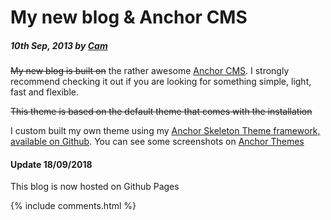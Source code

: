 # My new blog & Anchor CMS

##### 10th Sep, 2013 by [Cam][1]

<s>My new blog is built on</s> the rather awesome [Anchor CMS][2]. I strongly recommend checking it out if you are looking for something simple, light, fast and flexible.

<s>This theme is based on the default theme that comes with the installation</s>

I custom built my own theme using my [Anchor Skeleton Theme framework, available on Github][3]. You can see some screenshots on [Anchor Themes][4]

#### Update 18/09/2018

This blog is now hosted on Github Pages

[1]: https://plus.google.com/+CamGould?rel=author
[2]: https://anchorcms.com/ "Anchor CMS"
[3]: https://github.com/Cam/Anchor-Skeleton-Theme "Anchor Skeleton Theme framework, available on Github"
[4]: https://anchorthemes.com/theme/anchor-skeleton-theme

{% include comments.html %}
